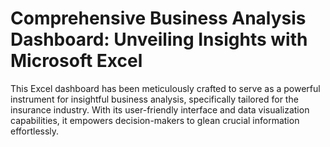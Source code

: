 # Comprehensive Business Analysis Dashboard: Unveiling Insights with Microsoft Excel
This Excel dashboard has been meticulously crafted to serve as a powerful instrument for insightful business analysis, specifically tailored for the insurance industry. With its user-friendly interface and data visualization capabilities, it empowers decision-makers to glean crucial information effortlessly.
